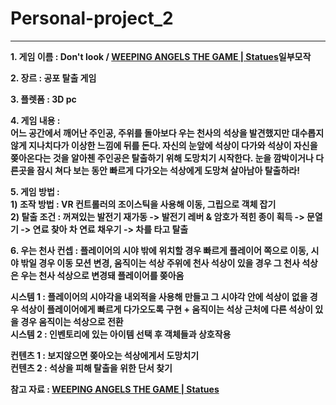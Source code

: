 # Personal-project_2
---------
**1. 게임 이름 : Don't look / [WEEPING ANGELS THE GAME | Statues](https://www.youtube.com/watch?v=kJyVjSvQhNk)일부모작**

**2. 장르 : 공포 탈출 게임**

**3. 플렛폼 : 3D pc**

**4. 게임 내용 :<br/>어느 공간에서 깨어난 주인공, 주위를 돌아보다 우는 천사의 석상을 발견했지만 대수롭지 않게 지나치다가 이상한 느낌에 뒤를 돈다. 자신의 눈앞에 석상이 다가와 석상이 자신을 쫒아온다는 것을 알아첸 주인공은 탈출하기 위해 도망치기 시작한다. 눈을 깜박이거나 다른곳을 잠시 쳐다 보는 동안 빠르게 다가오는 석상에게 도망쳐 살아남아 탈출하라!**

**5. 게임 방법 :<br/>1) 조작 방법 : VR 컨트롤러의 조이스틱을 사용해 이동, 그립으로 객체 잡기<br/>2) 탈출 조건 : 꺼져있는 발전기 재가동 -> 발전기 레버 & 암호가 적힌 종이 획득 -> 문열기 -> 연료 찾아 차 연료 채우기 -> 차를 타고 탈출**

**6. 우는 천사 컨셉 : 플레이어의 시야 밖에 위치할 경우 빠르게 플레이어 쪽으로 이동, 시야 밖일 경우 이동 모션 변경, 움직이는 석상 주위에 천사 석상이 있을 경우 그 천사 석상은 우는 천사 석상으로 변경돼 플레이어를 쫒아옴**  

**시스템 1 : 플레이어의 시야각을 내외적을 사용해 만들고 그 시야각 안에 석상이 없을 경우 석상이 플레이어에게 빠르게 다가오도록 구현 + 움직이는 석상 근처에 다른 석상이 있을 경우 움직이는 석상으로 전환<br/>시스템 2 : 인벤토리에 있는 아이템 선택 후 객체들과 상호작용<br/>**

**컨텐츠 1 : 보지않으면 쫒아오는 석상에게서 도망치기<br/>컨텐츠 2 : 석상을 피해 탈출을 위한 단서 찾기**




**참고 자료 : [WEEPING ANGELS THE GAME | Statues](https://www.youtube.com/watch?v=kJyVjSvQhNk)**
